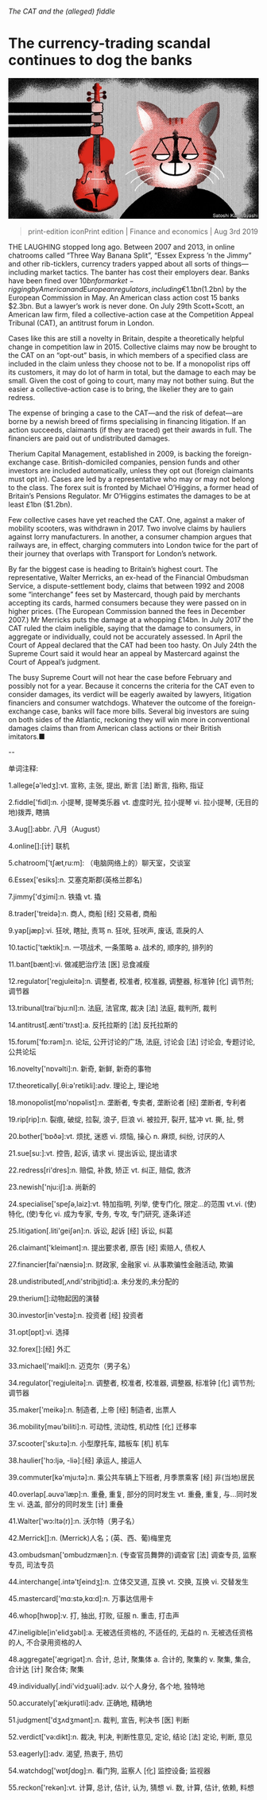 ###### The CAT and the (alleged) fiddle

# The currency-trading scandal continues to dog the banks 

![image](images/20190803_FND002_0.jpg) 

> print-edition iconPrint edition | Finance and economics | Aug 3rd 2019 

THE LAUGHING stopped long ago. Between 2007 and 2013, in online chatrooms called “Three Way Banana Split”, “Essex Express ’n the Jimmy” and other rib-ticklers, currency traders yapped about all sorts of things—including market tactics. The banter has cost their employers dear. Banks have been fined over $10bn for market-rigging by American and European regulators, including €1.1bn ($1.2bn) by the European Commission in May. An American class action cost 15 banks $2.3bn. But a lawyer’s work is never done. On July 29th Scott+Scott, an American law firm, filed a collective-action case at the Competition Appeal Tribunal (CAT), an antitrust forum in London. 

Cases like this are still a novelty in Britain, despite a theoretically helpful change in competition law in 2015. Collective claims may now be brought to the CAT on an “opt-out” basis, in which members of a specified class are included in the claim unless they choose not to be. If a monopolist rips off its customers, it may do lot of harm in total, but the damage to each may be small. Given the cost of going to court, many may not bother suing. But the easier a collective-action case is to bring, the likelier they are to gain redress. 

The expense of bringing a case to the CAT—and the risk of defeat—are borne by a newish breed of firms specialising in financing litigation. If an action succeeds, claimants (if they are traced) get their awards in full. The financiers are paid out of undistributed damages. 

Therium Capital Management, established in 2009, is backing the foreign-exchange case. British-domiciled companies, pension funds and other investors are included automatically, unless they opt out (foreign claimants must opt in). Cases are led by a representative who may or may not belong to the class. The forex suit is fronted by Michael O’Higgins, a former head of Britain’s Pensions Regulator. Mr O’Higgins estimates the damages to be at least £1bn ($1.2bn). 

Few collective cases have yet reached the CAT. One, against a maker of mobility scooters, was withdrawn in 2017. Two involve claims by hauliers against lorry manufacturers. In another, a consumer champion argues that railways are, in effect, charging commuters into London twice for the part of their journey that overlaps with Transport for London’s network. 

By far the biggest case is heading to Britain’s highest court. The representative, Walter Merricks, an ex-head of the Financial Ombudsman Service, a dispute-settlement body, claims that between 1992 and 2008 some “interchange” fees set by Mastercard, though paid by merchants accepting its cards, harmed consumers because they were passed on in higher prices. (The European Commission banned the fees in December 2007.) Mr Merricks puts the damage at a whopping £14bn. In July 2017 the CAT ruled the claim ineligible, saying that the damage to consumers, in aggregate or individually, could not be accurately assessed. In April the Court of Appeal declared that the CAT had been too hasty. On July 24th the Supreme Court said it would hear an appeal by Mastercard against the Court of Appeal’s judgment. 

The busy Supreme Court will not hear the case before February and possibly not for a year. Because it concerns the criteria for the CAT even to consider damages, its verdict will be eagerly awaited by lawyers, litigation financiers and consumer watchdogs. Whatever the outcome of the foreign-exchange case, banks will face more bills. Several big investors are suing on both sides of the Atlantic, reckoning they will win more in conventional damages claims than from American class actions or their British imitators.■ 

-- 

 单词注释:

1.allege[ә'ledʒ]:vt. 宣称, 主张, 提出, 断言 [法] 断言, 指称, 指证 

2.fiddle['fidl]:n. 小提琴, 提琴类乐器 vt. 虚度时光, 拉小提琴 vi. 拉小提琴, (无目的地)拨弄, 瞎搞 

3.Aug[]:abbr. 八月（August） 

4.online[]:[计] 联机 

5.chatroom['tʃætˌru:m]: （电脑网络上的）聊天室，交谈室 

6.Essex['esiks]:n. 艾塞克斯郡(英格兰郡名) 

7.jimmy['dʒimi]:n. 铁撬 vt. 撬 

8.trader['treidә]:n. 商人, 商船 [经] 交易者, 商船 

9.yap[jæp]:vi. 狂吠, 瞎扯, 责骂 n. 狂吠, 狂吠声, 废话, 乖戾的人 

10.tactic['tæktik]:n. 一项战术, 一条策略 a. 战术的, 顺序的, 排列的 

11.bant[bænt]:vi. 做减肥治疗法 [医] 忌食减瘦 

12.regulator['regjuleitә]:n. 调整者, 校准者, 校准器, 调整器, 标准钟 [化] 调节剂; 调节器 

13.tribunal[trai'bju:nl]:n. 法庭, 法官席, 裁决 [法] 法庭, 裁判所, 裁判 

14.antitrust[.ænti'trʌst]:a. 反托拉斯的 [法] 反托拉斯的 

15.forum['fɒ:rәm]:n. 论坛, 公开讨论的广场, 法庭, 讨论会 [法] 讨论会, 专题讨论, 公共论坛 

16.novelty['nɒvәlti]:n. 新奇, 新鲜, 新奇的事物 

17.theoretically[.θi:ә'retikli]:adv. 理论上, 理论地 

18.monopolist[mɒ'nɒpәlist]:n. 垄断者, 专卖者, 垄断论者 [经] 垄断者, 专利者 

19.rip[rip]:n. 裂痕, 破绽, 拉裂, 浪子, 巨浪 vi. 被拉开, 裂开, 猛冲 vt. 撕, 扯, 劈 

20.bother['bɒðә]:vt. 烦扰, 迷惑 vi. 烦恼, 操心 n. 麻烦, 纠纷, 讨厌的人 

21.sue[su:]:vt. 控告, 起诉, 请求 vi. 提出诉讼, 提出请求 

22.redress[ri'dres]:n. 赔偿, 补救, 矫正 vt. 纠正, 赔偿, 救济 

23.newish['nju:iʃ]:a. 尚新的 

24.specialise['speʃә,laiz]:vt. 特加指明, 列举, 使专门化, 限定...的范围 vt.vi. (使)特化, (使)专化 vi. 成为专家, 专务, 专攻, 专门研究, 逐条详述 

25.litigation[.liti'geiʃәn]:n. 诉讼, 起诉 [经] 诉讼, 纠葛 

26.claimant['kleimәnt]:n. 提出要求者, 原告 [经] 索赔人, 债权人 

27.financier[fai'nænsiә]:n. 财政家, 金融家 vi. 从事欺骗性金融活动, 欺骗 

28.undistributed[,ʌndi'stribjjtid]:a. 未分发的,未分配的 

29.therium[]:动物起因的演替 

30.investor[in'vestә]:n. 投资者 [经] 投资者 

31.opt[ɒpt]:vi. 选择 

32.forex[]:[经] 外汇 

33.michael['maikl]:n. 迈克尔（男子名） 

34.regulator['regjuleitә]:n. 调整者, 校准者, 校准器, 调整器, 标准钟 [化] 调节剂; 调节器 

35.maker['meikә]:n. 制造者, 上帝 [经] 制造者, 出票人 

36.mobility[mәu'biliti]:n. 可动性, 流动性, 机动性 [化] 迁移率 

37.scooter['sku:tә]:n. 小型摩托车, 踏板车 [机] 机车 

38.haulier['hɔ:ljә, -liә]:[经] 承运人, 接运人 

39.commuter[kә'mju:tә]:n. 乘公共车辆上下班者, 月季票乘客 [经] 非(当地)居民 

40.overlap[.әuvә'læp]:n. 重叠, 重复, 部分的同时发生 vt. 重叠, 重复, 与...同时发生 vi. 迭盖, 部分的同时发生 [计] 重叠 

41.Walter['wɔ:ltә(r)]:n. 沃尔特（男子名） 

42.Merrick[]:n. (Merrick)人名；(英、西、葡)梅里克 

43.ombudsman['ɒmbudzmæn]:n. (专查官员舞弊的)调查官 [法] 调查专员, 监察专员, 司法专员 

44.interchange[.intә'tʃeindʒ]:n. 立体交叉道, 互换 vt. 交换, 互换 vi. 交替发生 

45.mastercard['mɑ:stə,kɑ:d]:n. 万事达信用卡 

46.whop[hwɒp]:v. 打, 抽出, 打败, 征服 n. 重击, 打击声 

47.ineligible[in'elidʒәbl]:a. 无被选任资格的, 不适任的, 无益的 n. 无被选任资格的人, 不合录用资格的人 

48.aggregate['ægrigәt]:n. 合计, 总计, 聚集体 a. 合计的, 聚集的 v. 聚集, 集合, 合计达 [计] 聚合体; 聚集 

49.individually[.indi'vidʒuәli]:adv. 以个人身分, 各个地, 独特地 

50.accurately['ækjurәtli]:adv. 正确地, 精确地 

51.judgment['dʒʌdʒmәnt]:n. 裁判, 宣告, 判决书 [医] 判断 

52.verdict['vә:dikt]:n. 裁决, 判决, 判断性意见, 定论, 结论 [法] 定论, 判断, 意见 

53.eagerly[]:adv. 渴望, 热衷于, 热切 

54.watchdog['wɒtʃdɒg]:n. 看门狗, 监察人 [化] 监控设备; 监视器 

55.reckon['rekәn]:vt. 计算, 总计, 估计, 认为, 猜想 vi. 数, 计算, 估计, 依赖, 料想 

